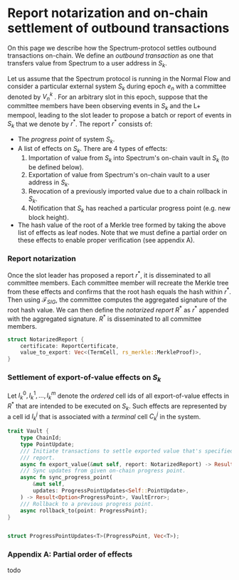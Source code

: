 # Report notarization and on-chain settlement of outbound transactions

On this page we describe how the Spectrum-protocol settles outbound transactions on-chain. We define an _outbound transaction_ as one that transfers value from Spectrum to a user address in $S_k$.

Let us assume that the Spectrum protocol is running in the Normal Flow and consider a particular external system $S_k$ during epoch $e_n$ with a committee denoted by $V_n^k$ . For an arbitrary slot in this epoch, suppose that the committee members have been observing events in $S_k$  and the L+ mempool, leading to the slot leader to propose a batch or report of events in $S_k$ that we denote by $r^*$. The report $r^*$ consists of:
 - The _progress point_ of system $S_k$.
 - A list of effects on $S_k$. There are 4 types of effects:
	 1. Importation of value from $S_k$ into Spectrum's on-chain vault in $S_k$ (to be defined below).
	 2. Exportation of value from Spectrum's on-chain vault to a user address in $S_k$.
	 3. Revocation of a previously imported value due to a chain rollback in $S_k$.
	 4. Notification that $S_k$ has reached a particular progress point (e.g. new block height).
 - The hash value of the root of a Merkle tree formed by taking the above list of effects as leaf nodes. Note that we must define a partial order on these effects to enable proper verification (see appendix A).

### Report notarization

Once the slot leader has proposed a report $r^*$, it is disseminated to all committee members. Each committee member will recreate the Merkle tree from these effects and confirms that the root hash equals the hash within $r^*$. Then using $\mathcal{F}_{SIG}$, the committee computes the aggregated signature of the root hash value. We can then define the _notarized report_ $R^*$ as $r^*$ appended with the aggregated signature. $R^*$ is disseminated to all committee members.

```rust
struct NotarizedReport {
    certificate: ReportCertificate,
    value_to_export: Vec<(TermCell, rs_merkle::MerkleProof)>,
}
```

### Settlement of export-of-value effects on $S_k$

Let $I_k^0, I_k^1, \ldots, I_k^m$  denote the _ordered_ cell ids of all export-of-value effects in $R^*$ that are intended to be executed on $S_k$. Such effects are represented by a cell id $I_k^j$ that is associated with a _terminal_ cell $C_k^j$ in the system.

```rust
trait Vault {
    type ChainId;
    type PointUpdate;
    /// Initiate transactions to settle exported value that's specified in the notarized
    /// report.
    async fn export_value(&mut self, report: NotarizedReport) -> Result<(), VaultError>;
    /// Sync updates from given on-chain progress point.  
    async fn sync_progress_point(
        &mut self,
        updates: ProgressPointUpdates<Self::PointUpdate>,
    ) -> Result<Option<ProgressPoint>, VaultError>;
    /// Rollback to a previous progress point.
	async rollback_to(point: ProgressPoint);
}


struct ProgressPointUpdates<T>(ProgressPoint, Vec<T>);
```

### Appendix A: Partial order of effects

todo 